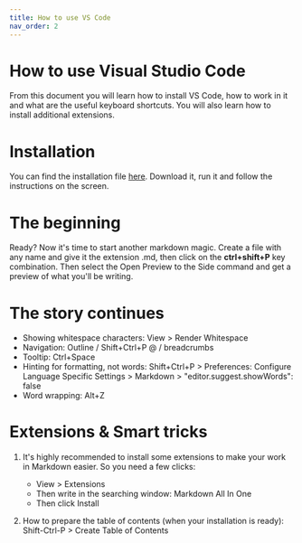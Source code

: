 ```yaml
---
title: How to use VS Code
nav_order: 2
---
```


How to use Visual Studio Code
========================
From this document you will learn how to install VS Code, how to work in it and what are the useful keyboard shortcuts. You will also learn how to install additional extensions.

# Installation 

You can find the installation file [here](https://code.visualstudio.com/). Download it, run it and follow the instructions on the screen. 

# The beginning

Ready? Now it's time to start another markdown magic. Create a file with any name and give it the extension .md, then click on the **ctrl+shift+P** key combination. Then select the Open Preview to the Side command and get a preview of what you'll be writing.

# The story continues

* Showing whitespace characters: View > Render Whitespace
* Navigation: Outline / Shift+Ctrl+P @ / breadcrumbs
* Tooltip: Ctrl+Space
* Hinting for formatting, not words: Shift+Ctrl+P > 
  Preferences: Configure Language Specific Settings > Markdown > "editor.suggest.showWords": false
* Word wrapping: Alt+Z 

# Extensions & Smart tricks

1. It's highly recommended to install some extensions to make your work in Markdown easier. So you need a few clicks:
   * View > Extensions
   * Then write in the searching window: Markdown All In One 
   * Then click Install

2. How to prepare the table of contents (when your installation is ready):
Shift-Ctrl-P > Create Table of Contents
